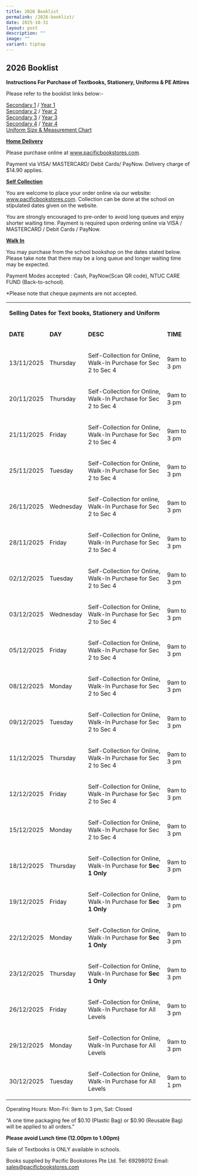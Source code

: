 ```yaml
---
title: 2026 Booklist
permalink: /2026-booklist/
date: 2025-10-31
layout: post
description: ""
image: ""
variant: tiptap
---
```

<h2><strong>2026 Booklist</strong></h2>
<p><strong>Instructions For Purchase of Textbooks, Stationery, Uniforms &amp; PE Attires</strong>
</p>
<p>Please refer to the booklist links below:-</p>
<p><a href="/files/S1_2025_.pdf" rel="noopener noreferrer nofollow" target="_blank">Secondary 1</a> /
<a href="/files/Y1_2025_.pdf" rel="noopener noreferrer nofollow" target="_blank">Year 1</a>
<br><a href="/files/S2_2025.pdf" rel="noopener noreferrer nofollow" target="_blank">Secondary 2</a> /
<a href="/files/Y2__IP_.pdf" rel="noopener noreferrer nofollow" target="_blank">Year 2</a>
<br><a href="/files/S3_2025.pdf" rel="noopener noreferrer nofollow" target="_blank">Secondary 3</a> /
<a href="/files/Y3_2025.pdf" rel="noopener noreferrer nofollow" target="_blank">Year 3</a>
<br><a href="/files/S4_2025.pdf" rel="noopener noreferrer nofollow" target="_blank">Secondary 4</a> /
<a href="/files/Y4_2025.pdf" rel="noopener noreferrer nofollow" target="_blank">Year 4</a>
<br><a href="/files/4c-VS-Uniform.pdf" rel="noopener noreferrer nofollow" target="_blank">Uniform Size &amp; Measurement Chart</a>
</p>
<p></p>
<p><strong><u>Home Delivery</u></strong>
</p>
<p>Please purchase online at <a href="http://www.pacificbookstores.com" rel="noopener noreferrer nofollow" target="_blank">www.pacificbookstores.com</a>.</p>
<p>Payment via VISA/ MASTERCARD/ Debit Cards/ PayNow. Delivery charge of
$14.90 applies.</p>
<p><strong><u>Self Collection</u></strong>
</p>
<p>You are welcome to place your order online via our website: <a href="http://www.pacificbookstores.com" rel="noopener noreferrer nofollow" target="_blank">www.pacificbookstores.com</a>.
Collection can be done at the school on stipulated dates given on the website.</p>
<p>You are strongly encouraged to pre-order to avoid long queues and enjoy
shorter waiting time. Payment is required upon ordering online via VISA
/ MASTERCARD / Debit Cards / PayNow.</p>
<p><strong><u>Walk In</u></strong>
</p>
<p>You may purchase from the school bookshop on the dates stated below. Please
take note that there may be a long queue and longer waiting time may be
expected.</p>
<p>Payment Modes accepted : Cash, PayNow(Scan QR code), NTUC CARE FUND (Back-to-school).</p>
<p>*Please note that cheque payments are not accepted.</p>
<table style="minWidth: 100px">
<colgroup>
<col>
<col>
<col>
<col>
</colgroup>
<tbody>
<tr>
<td rowspan="1" colspan="4">
<p><strong>Selling Dates for Text books, Stationery and Uniform</strong>
</p>
</td>
</tr>
<tr>
<td rowspan="1" colspan="1">
<p><strong>DATE</strong>
</p>
</td>
<td rowspan="1" colspan="1">
<p><strong>DAY</strong>
</p>
</td>
<td rowspan="1" colspan="1">
<p><strong>DESC</strong>
</p>
</td>
<td rowspan="1" colspan="1">
<p><strong>TIME</strong>
</p>
</td>
</tr>
<tr>
<td rowspan="1" colspan="1">
<p>13/11/2025</p>
</td>
<td rowspan="1" colspan="1">
<p>Thursday</p>
</td>
<td rowspan="1" colspan="1">
<p>Self-Collection for Online, Walk-In Purchase for Sec 2 to Sec 4</p>
</td>
<td rowspan="1" colspan="1">
<p>9am to 3 pm</p>
</td>
</tr>
<tr>
<td rowspan="1" colspan="1">
<p>20/11/2025</p>
</td>
<td rowspan="1" colspan="1">
<p>Thursday</p>
</td>
<td rowspan="1" colspan="1">
<p>Self-Collection for Online, Walk-In Purchase for Sec 2 to Sec 4</p>
</td>
<td rowspan="1" colspan="1">
<p>9am to 3 pm</p>
</td>
</tr>
<tr>
<td rowspan="1" colspan="1">
<p>21/11/2025</p>
</td>
<td rowspan="1" colspan="1">
<p>Friday</p>
</td>
<td rowspan="1" colspan="1">
<p>Self-Collection for Online, Walk-In Purchase for Sec 2 to Sec 4</p>
</td>
<td rowspan="1" colspan="1">
<p>9am to 3 pm</p>
</td>
</tr>
<tr>
<td rowspan="1" colspan="1">
<p>25/11/2025</p>
</td>
<td rowspan="1" colspan="1">
<p>Tuesday</p>
</td>
<td rowspan="1" colspan="1">
<p>Self-Collection for Online, Walk-In Purchase for Sec 2 to Sec 4</p>
</td>
<td rowspan="1" colspan="1">
<p>9am to 3 pm</p>
</td>
</tr>
<tr>
<td rowspan="1" colspan="1">
<p>26/11/2025</p>
</td>
<td rowspan="1" colspan="1">
<p>Wednesday</p>
</td>
<td rowspan="1" colspan="1">
<p>Self-Collection for online, Walk-In Purchase for Sec 2 to Sec 4</p>
</td>
<td rowspan="1" colspan="1">
<p>9am to 3 pm</p>
</td>
</tr>
<tr>
<td rowspan="1" colspan="1">
<p>28/11/2025</p>
</td>
<td rowspan="1" colspan="1">
<p>Friday</p>
</td>
<td rowspan="1" colspan="1">
<p>Self-Collection for Online, Walk-In Purchase for Sec 2 to Sec 4</p>
</td>
<td rowspan="1" colspan="1">
<p>9am to 3 pm</p>
</td>
</tr>
<tr>
<td rowspan="1" colspan="1">
<p>02/12/2025</p>
</td>
<td rowspan="1" colspan="1">
<p>Tuesday</p>
</td>
<td rowspan="1" colspan="1">
<p>Self-Collection for Online, Walk-In Purchase for Sec 2 to Sec 4</p>
</td>
<td rowspan="1" colspan="1">
<p>9am to 3 pm</p>
</td>
</tr>
<tr>
<td rowspan="1" colspan="1">
<p>03/12/2025</p>
</td>
<td rowspan="1" colspan="1">
<p>Wednesday</p>
</td>
<td rowspan="1" colspan="1">
<p>Self-Collection for Online, Walk-In Purchase for Sec 2 to Sec 4</p>
</td>
<td rowspan="1" colspan="1">
<p>9am to 3 pm</p>
</td>
</tr>
<tr>
<td rowspan="1" colspan="1">
<p>05/12/2025</p>
</td>
<td rowspan="1" colspan="1">
<p>Friday</p>
</td>
<td rowspan="1" colspan="1">
<p>Self-Collection for Online, Walk-In Purchase for Sec 2 to Sec 4</p>
</td>
<td rowspan="1" colspan="1">
<p>9am to 3 pm</p>
</td>
</tr>
<tr>
<td rowspan="1" colspan="1">
<p>08/12/2025</p>
</td>
<td rowspan="1" colspan="1">
<p>Monday</p>
</td>
<td rowspan="1" colspan="1">
<p>Self-Collection for Online, Walk-In Purchase for Sec 2 to Sec 4</p>
</td>
<td rowspan="1" colspan="1">
<p>9am to 3 pm</p>
</td>
</tr>
<tr>
<td rowspan="1" colspan="1">
<p>09/12/2025</p>
</td>
<td rowspan="1" colspan="1">
<p>Tuesday</p>
</td>
<td rowspan="1" colspan="1">
<p>Self-Collection for Online, Walk-In Purchase for Sec 2 to Sec 4</p>
</td>
<td rowspan="1" colspan="1">
<p>9am to 3 pm</p>
</td>
</tr>
<tr>
<td rowspan="1" colspan="1">
<p>11/12/2025</p>
</td>
<td rowspan="1" colspan="1">
<p>Thursday</p>
</td>
<td rowspan="1" colspan="1">
<p>Self-Collection for Online, Walk-In Purchase for Sec 2 to Sec 4</p>
</td>
<td rowspan="1" colspan="1">
<p>9am to 3 pm</p>
</td>
</tr>
<tr>
<td rowspan="1" colspan="1">
<p>12/12/2025</p>
</td>
<td rowspan="1" colspan="1">
<p>Friday</p>
</td>
<td rowspan="1" colspan="1">
<p>Self-Collection for Online, Walk-In Purchase for Sec 2 to Sec 4</p>
</td>
<td rowspan="1" colspan="1">
<p>9am to 3 pm</p>
</td>
</tr>
<tr>
<td rowspan="1" colspan="1">
<p>15/12/2025</p>
</td>
<td rowspan="1" colspan="1">
<p>Monday</p>
</td>
<td rowspan="1" colspan="1">
<p>Self-Collection for Online, Walk-In Purchase for Sec 2 to Sec 4</p>
</td>
<td rowspan="1" colspan="1">
<p>9am to 3 pm</p>
</td>
</tr>
<tr>
<td rowspan="1" colspan="1">
<p>18/12/2025</p>
</td>
<td rowspan="1" colspan="1">
<p>Thursday</p>
</td>
<td rowspan="1" colspan="1">
<p>Self-Collection for Online, Walk-In Purchase for <strong>Sec 1 Only</strong>
</p>
</td>
<td rowspan="1" colspan="1">
<p>9am to 3 pm</p>
</td>
</tr>
<tr>
<td rowspan="1" colspan="1">
<p>19/12/2025</p>
</td>
<td rowspan="1" colspan="1">
<p>Friday</p>
</td>
<td rowspan="1" colspan="1">
<p>Self-Collection for Online, Walk-In Purchase for <strong>Sec 1 Only</strong>
</p>
</td>
<td rowspan="1" colspan="1">
<p>9am to 3 pm</p>
</td>
</tr>
<tr>
<td rowspan="1" colspan="1">
<p>22/12/2025</p>
</td>
<td rowspan="1" colspan="1">
<p>Monday</p>
</td>
<td rowspan="1" colspan="1">
<p>Self-Collection for Online, Walk-In Purchase for <strong>Sec 1 Only</strong>
</p>
</td>
<td rowspan="1" colspan="1">
<p>9am to 3 pm</p>
</td>
</tr>
<tr>
<td rowspan="1" colspan="1">
<p>23/12/2025</p>
</td>
<td rowspan="1" colspan="1">
<p>Thursday</p>
</td>
<td rowspan="1" colspan="1">
<p>Self-Collection for Online, Walk-In Purchase for <strong>Sec 1 Only</strong>
</p>
</td>
<td rowspan="1" colspan="1">
<p>9am to 3 pm</p>
</td>
</tr>
<tr>
<td rowspan="1" colspan="1">
<p>26/12/2025</p>
</td>
<td rowspan="1" colspan="1">
<p>Friday</p>
</td>
<td rowspan="1" colspan="1">
<p>Self-Collection for Online, Walk-In Purchase for All Levels</p>
</td>
<td rowspan="1" colspan="1">
<p>9am to 3 pm</p>
</td>
</tr>
<tr>
<td rowspan="1" colspan="1">
<p>29/12/2025</p>
</td>
<td rowspan="1" colspan="1">
<p>Monday</p>
</td>
<td rowspan="1" colspan="1">
<p>Self-Collection for Online, Walk-In Purchase for All Levels</p>
</td>
<td rowspan="1" colspan="1">
<p>9am to 3 pm</p>
</td>
</tr>
<tr>
<td rowspan="1" colspan="1">
<p>30/12/2025</p>
</td>
<td rowspan="1" colspan="1">
<p>Tuesday</p>
</td>
<td rowspan="1" colspan="1">
<p>Self-Collection for Online, Walk-In Purchase for All Levels</p>
</td>
<td rowspan="1" colspan="1">
<p>9am to 1 pm</p>
</td>
</tr>
</tbody>
</table>
<p>Operating Hours: Mon-Fri: 9am to 3 pm, Sat: Closed</p>
<p>“A one time packaging fee of $0.10 (Plastic Bag) or $0.90 (Reusable Bag)
will be applied to all orders.”</p>
<p><strong>Please avoid Lunch time (12.00pm to 1.00pm)</strong>
</p>
<p>Sale of Textbooks is ONLY available in schools.</p>
<p>Books supplied by Pacific Bookstores Pte Ltd. Tel: 69298012 Email: <a href="mailto:sales@pacificbookstores.com" rel="noopener noreferrer nofollow" target="_blank">sales@pacificbookstores.com</a>
</p>